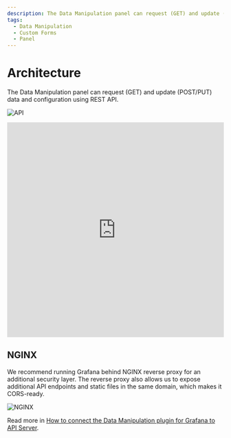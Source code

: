 ```yaml
---
description: The Data Manipulation panel can request (GET) and update (POST/PUT) data and configuration using REST API.
tags:
  - Data Manipulation
  - Custom Forms
  - Panel
---
```


# Architecture

The Data Manipulation panel can request (GET) and update (POST/PUT) data and configuration using REST API.

![API](https://raw.githubusercontent.com/volkovlabs/volkovlabs-form-panel/main/img/form-api.png)

<iframe width="100%" height="500" src="https://www.youtube.com/embed/SHN2S-dRIEM" title="How to Manipulate Data using Grafana dashboard | API Node.js Server and Deno Deploy Project" frameBorder="0" allow="accelerometer; autoplay; clipboard-write; encrypted-media; gyroscope; picture-in-picture" allowFullScreen></iframe>

## NGINX

We recommend running Grafana behind NGINX reverse proxy for an additional security layer. The reverse proxy also allows us to expose additional API endpoints and static files in the same domain, which makes it CORS-ready.

![NGINX](https://raw.githubusercontent.com/volkovlabs/volkovlabs-form-panel/main/img/form-nginx-api.png)

Read more in [How to connect the Data Manipulation plugin for Grafana to API Server](https://volkovlabs.com/how-to-connect-the-data-manipulation-plugin-for-grafana-to-api-server-1abe5f60c904).
